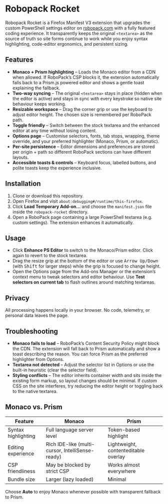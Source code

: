 # Robopack Rocket

Robopack Rocket is a Firefox Manifest V3 extension that upgrades the custom PowerShell settings editor on [robopack.com](https://robopack.com) with a fully featured coding experience. It transparently keeps the original `<textarea>` as the source of truth so site forms continue to work while you enjoy syntax highlighting, code-editor ergonomics, and persistent sizing.

## Features

- **Monaco + Prism highlighting** – Loads the Monaco editor from a CDN when allowed. If RoboPack’s CSP blocks it, the extension automatically falls back to a Prism.js powered editor and shows a gentle toast explaining the fallback.
- **Two-way syncing** – The original `<textarea>` stays in place (hidden when the editor is active) and stays in sync with every keystroke so native site behaviour keeps working.
- **Resizable workspace** – Drag the corner grip or use the keyboard to adjust editor height. The chosen size is remembered per RoboPack path.
- **Toggle friendly** – Switch between the stock textarea and the enhanced editor at any time without losing content.
- **Options page** – Customise selectors, fonts, tab stops, wrapping, theme override, and your preferred highlighter (Monaco, Prism, or automatic).
- **Per-site persistence** – Editor dimensions and preferences are stored per origin + path so different RoboPack sections can have different layouts.
- **Accessible toasts & controls** – Keyboard focus, labelled buttons, and polite toasts keep the experience inclusive.

## Installation

1. Clone or download this repository.
2. Open Firefox and visit `about:debugging#/runtime/this-firefox`.
3. Click **Load Temporary Add-on…** and choose the `manifest.json` file inside the `robopack-rocket` directory.
4. Open a RoboPack page containing a large PowerShell textarea (e.g. custom settings). The extension enhances it automatically.

## Usage

- Click **Enhance PS Editor** to switch to the Monaco/Prism editor. Click again to revert to the stock textarea.
- Drag the resize grip at the bottom of the editor or use <kbd>Arrow Up/Down</kbd> (with <kbd>Shift</kbd> for larger steps) while the grip is focused to change height.
- Open the Options page from the Add-ons Manager or the extension’s context menu to tweak selectors and editor behaviour. Use **Test selectors on current tab** to flash outlines around matching textareas.

## Privacy

All processing happens locally in your browser. No code, telemetry, or personal data leaves the page.

## Troubleshooting

- **Monaco fails to load** – RoboPack’s Content Security Policy might block the CDN. The extension will fall back to Prism automatically and show a toast describing the reason. You can force Prism as the preferred highlighter from Options.
- **Textarea not detected** – Adjust the selector list in Options or use the built-in heuristic (clear the selector field).
- **Styling conflicts** – The editor inherits container width and sits inside the existing form markup, so layout changes should be minimal. If custom CSS on the site interferes, try reducing the editor height or toggling back to the native textarea.

## Monaco vs. Prism

| Feature | Monaco | Prism |
| --- | --- | --- |
| Syntax highlighting | Full language server level | Token-based highlight |
| Editing experience | Rich IDE-like (multi-cursor, IntelliSense-ready) | Lightweight, contenteditable overlay |
| CSP friendliness | May be blocked by strict CSP | Works almost everywhere |
| Bundle size | Larger (lazy loaded) | Minimal |

Choose **Auto** to enjoy Monaco whenever possible with transparent fallback to Prism.
